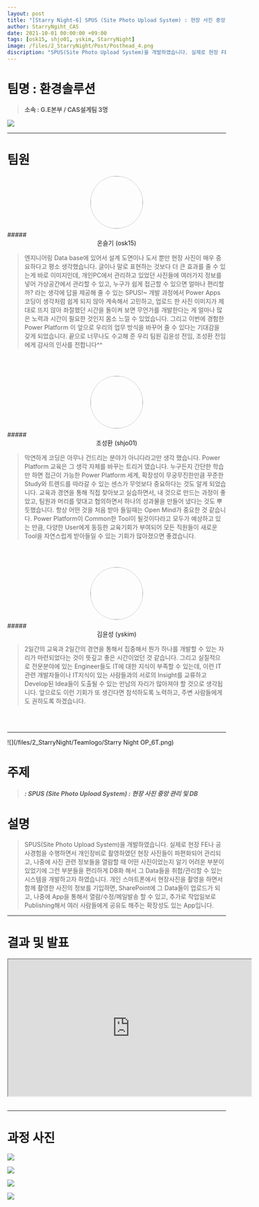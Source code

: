 ```yaml
---
layout: post
title: "[Starry Night-6] SPUS (Site Photo Upload System) : 현장 사진 중앙 관리 및 DB"
author: StarryNgiht_CAS
date: 2021-10-01 00:00:00 +09:00
tags: [osk15, shjo01, yskim, StarryNight]
image: /files/2_StarryNight/Post/Posthead_4.png
discription: "SPUS(Site Photo Upload System)을 개발하였습니다. 실제로 현장 FE나 공사경험을 수행하면서 개인장비로 촬영하였던 현장 사진들이 파편화되어 관리되고, 나중에 사진 관련 정보들을 열람할 때 어떤 사진이었는지 알기 어려운 부분이 있었기에 그런 부분들을 편리하게 DB화 해서 그 Data들을 취합/관리할 수 있는 시스템을 개발하고자 하였습니다. 개인 스마트폰에서 현장사진을 촬영을 하면서 함께 촬영한 사진의 정보를 기입하면, SharePoint에 그 Data들이 업로드가 되고, 나중에 App을 통해서 열람/수정/메일발송 할 수 있고, 추가로 작업일보로 Publishing해서 여러 사람들에게 공유도 해주는 확장성도 있는 App입니다."
---
```



# 팀명 : 환경솔루션

> **소속 : G.E본부 / CAS설계팀 3명**

![](/files/2_StarryNight/Post/6/2_6_pic_T.jpg)

----------------------------------------------------------------------------------------

# 팀원

<center><img src="/files/2_StarryNight/Post/6/05-0.jpg" style="width:120px; height:120px; border-radius:50%; border: 1px solid #ccc; margin-bottom: 5px;"></center>
##### <center>온슬기 (osk15)</center>

>엔지니어링 Data base에 있어서 설계 도면이나 도서 뿐만 현장 사진이 매우 중요하다고 평소 생각했습니다. 글이나 말로 표현하는 것보다 더 큰 효과를 줄 수 있는게 바로 이미지인데, 개인PC에서  관리하고 있었던 사진들에 여러가지 정보를 넣어 가상공간에서 관리할 수 있고, 누구가 쉽게 접근할 수 있으면 얼마나 편리할까? 라는 생각에 답을 제공해 줄 수 있는 SPUS!~  개발 과정에서 Power Apps 코딩이 생각처럼 쉽게 되지 않아 계속해서 고민하고, 업로드 한 사진 이미지가 제대로 뜨지 않아 좌절했던 시간을 돌이켜 보면 무언가를 개발한다는 게 얼마나 많은 노력과 시간이 필요한 것인지 몸소 느낄 수 있었습니다. 그리고 이번에 경험한 Power Platform 이 앞으로 우리의 업무 방식을 바꾸어 줄 수 있다는 기대감을 갖게 되었습니다. 끝으로 너무나도 수고해 준 우리 팀원 김윤성 전임, 조성환 전임에게 감사의 인사를 전합니다^^

<br><br>

<center><img src="/files/2_StarryNight/Post/6/04-0.jpg" style="width:120px; height:120px; border-radius:50%; border: 1px solid #ccc; margin-bottom: 5px;"></center>
##### <center>조성환 (shjo01)</center>

>막연하게 코딩은 아무나 건드리는 분야가 아니다라고만 생각 했습니다. Power Platform 교육은 그 생각 자체를 바꾸는 트리거 였습니다. 누구든지 간단한 학습만 하면 접근이 가능한 Power Platform 세계, 확장성이 무궁무진한만큼 꾸준한 Study와 트렌드를 따라갈 수 있는 센스가 무엇보다 중요하다는 것도 알게 되었습니다. 교육과 경연을 통해 직접 찾아보고 실습하면서, 내 것으로 만드는 과정이 좋았고, 팀원과 머리를 맞대고 협의하면서 하나의 성과물을 만들어 냈다는 것도 뿌듯했습니다. 항상 어떤 것을 처음 받아 들일때는 Open Mind가 중요한 것 같습니다. Power Platform이 Common한 Tool이 될것이다라고 모두가 예상하고 있는 만큼, 다양한 User에게 동등한 교육기회가 부여되어 모든 직원들이 새로운 Tool을 자연스럽게 받아들일 수 있는 기회가 많아졌으면 좋겠습니다. 

<br><br>

<center><img src="/files/2_StarryNight/Post/6/03-0.jpg" style="width:120px; height:120px; border-radius:50%; border: 1px solid #ccc; margin-bottom: 5px;"></center>
##### <center>김윤성 (yskim)</center>

>2일간의 교육과 2일간의 경연을 통해서 집중해서 뭔가 하나를 개발할 수 있는 자리가 마련되었다는 것이 뜻깊고 좋은 시간이었던 것 같습니다. 그리고 실질적으로 전문분야에 있는 Engineer들도 IT에 대한 지식이 부족할 수 있는데, 이런 IT 관련 개발자들이나 IT지식이 있는 사람들과의 서로의 Insight를 교류하고 Develop된 Idea들이 도출될 수 있는 만남의 자리가 많아져야 할 것으로 생각됩니다. 앞으로도 이런 기회가 또 생긴다면 참석하도록 노력하고, 주변 사람들에게도 권하도록 하겠습니다.

<br><br>

----------------------------------------------------------------------------------------

![](/files/2_StarryNight/Teamlogo/Starry Night OP_6T.png)

# 주제 
> ##### : SPUS (Site Photo Upload System) : 현장 사진 중앙 관리 및 DB


# 설명
>SPUS(Site Photo Upload System)을 개발하였습니다. 실제로 현장 FE나 공사경험을 수행하면서 개인장비로 촬영하였던 현장 사진들이 파편화되어 관리되고, 나중에 사진 관련 정보들을 열람할 때 어떤 사진이었는지 알기 어려운 부분이 있었기에 그런 부분들을 편리하게 DB화 해서 그 Data들을 취합/관리할 수 있는 시스템을 개발하고자 하였습니다. 개인 스마트폰에서 현장사진을 촬영을 하면서 함께 촬영한 사진의 정보를 기입하면, SharePoint에 그 Data들이 업로드가 되고, 나중에 App을 통해서 열람/수정/메일발송 할 수 있고, 추가로 작업일보로 Publishing해서 여러 사람들에게 공유도 해주는 확장성도 있는 App입니다.


----------------------------------------------------------------------------------------

# 결과 및 발표

<div class="video-container" align="center">
	<iframe width="560" height="315" src="https://www.youtube.com/embed/KNFK26tiHZg" title="YouTube video player" frameborder="1" allow="accelerometer; autoplay; clipboard-write; encrypted-media; gyroscope; picture-in-picture" allowfullscreen></iframe>
</div><br>

----------------------------------------------------------------------------------------

# 과정 사진

![](/files/2_StarryNight/Post/6/2_6_pic_A.jpg)

![](/files/2_StarryNight/Post/6/2_6_B.jpg)

![](/files/2_StarryNight/Post/6/2_6_pic_B.jpg)

![](/files/2_StarryNight/Post/6/2_6_pic_C.jpg)